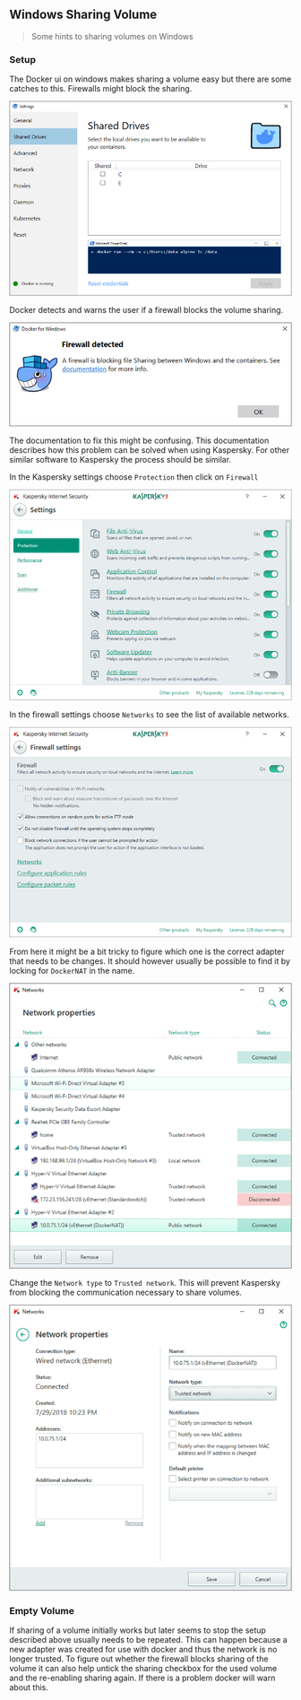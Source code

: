 ## Windows Sharing Volume

> Some hints to sharing volumes on Windows

### Setup

The Docker ui on windows makes sharing a volume easy but there are some catches to this. Firewalls might block the sharing.

![](./shared_drive.png)

Docker detects and warns the user if a firewall blocks the volume sharing.

![](./firewall_block.png)

The documentation to fix this might be confusing. This documentation describes how this problem can be solved when using Kaspersky. For other similar software to Kaspersky the process should be similar.

In the Kaspersky settings choose `Protection` then click on `Firewall`

![](./kaspersky_part_1.png)

In the firewall settings choose `Networks` to see the list of available networks.

![](./kaspersky_part_2.png)

From here it might be a bit tricky to figure which one is the correct adapter that needs to be changes. It should however usually be possible to find it by locking for `DockerNAT` in the name.

![](./kaspersky_part_3.png)

Change the `Network type` to `Trusted network`. This will prevent Kaspersky from blocking the communication necessary to share volumes.

![](./kaspersky_part_4.png)

### Empty Volume

If sharing of a volume initially works but later seems to stop the setup described above usually needs to be repeated. This can happen because a new adapter was created for use with docker and thus the network is no longer trusted. To figure out whether the firewall blocks sharing of the volume it can also help untick the sharing checkbox for the used volume and the re-enabling sharing again. If there is a problem docker will warn about this.
